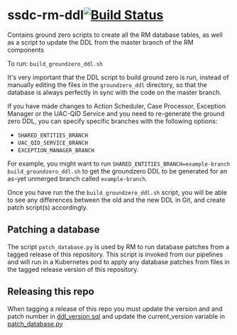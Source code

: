 # ssdc-rm-ddl[![Build Status](https://travis-ci.com/ONSdigital/ssdc-rm-ddl.svg?branch=main)](https://travis-ci.com/ONSdigital/ssdc-rm-ddl)
Contains ground zero scripts to create all the RM database tables, as well as a script to update the DDL from the master branch of the RM components

To run:
`build_groundzero_ddl.sh`

It's very important that the DDL script to build ground zero is run, instead of manually editing the files in the `groundzero_ddl` directory, so that the database is always perfectly in sync with the code on the master branch.

If you have made changes to Action Scheduler, Case Processor, Exception Manager or the UAC-QID Service and you need to re-generate the ground zero DDL, you can specify specific branches with the following options:
- `SHARED_ENTITIES_BRANCH`
- `UAC_QID_SERVICE_BRANCH`
- `EXCEPTION_MANAGER_BRANCH`

For example, you might want to run `SHARED_ENTITIES_BRANCH=example-branch build_groundzero_ddl.sh` to get the groundzero DDL to be generated for an as-yet unmerged branch called `example-branch`.

Once you have run the the `build_groundzero_ddl.sh` script, you will be able to see any differences between the old and the new DDL in Git, and create patch script(s) accordingly.

## Patching a database
The script `patch_database.py` is used by RM to run database patches from a tagged release of this repository. This script is invoked from our pipelines and will run in a Kubernetes pod to apply any database patches from files in the tagged release version of this repository.

## Releasing this repo
When tagging a release of this repo you must update the version and and patch number in [ddl_version.sql](groundzero_ddl/ddl_version.sql) and update the current_version variable in [patch_database.py](patch_database.py)
